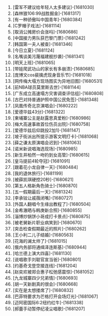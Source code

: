 
1. [雷军不建议给年轻人太多建议]-[1681030]
1. [森林狼106:99战胜掘金]-[1681317]
1. [有一种骄傲叫中国青年]-[1680384]
1. [C罗帽子戏法]-[1681114]
1. [取消公摊房价会涨吗]-[1680686]
1. [中国接力男队获巴黎门票]-[1681242]
1. [韩国第一夫人被查]-[1681346]
1. [今日立夏]-[1681124]
1. [名嘴谈美污蔑福建舰抄袭]-[1681341]
1. [明天上班]-[1681065]
1. [带娃爬武功山的家长有多崩溃]-[1680685]
1. [庞博文cos裴擒虎现身音乐节]-[1681018]
1. [网传梅大塌方现场图实为异地旧图]-[1680531]
1. [前NBA球员莫里斯去世]-[1681144]
1. [广东成立高速塌方灾害调查评估组]-[1680808]
1. [古巴对持普通护照中国公民免签]-[1681348]
1. [凤凰传奇北京演唱会]-[1680222]
1. [爱德华兹43分]-[1681322]
1. [柬埔寨公主是赵露思真爱粉]-[1680986]
1. [梅大高速事故首位伤员出院]-[1680758]
1. [爱德华兹后仰跳投2加1]-[1681147]
1. [坡子街派出所提示游客文明打卡]-[1681068]
1. [薛之谦太原演唱会迟到]-[1681063]
1. [诺米新说唱海选现场]-[1680985]
1. [新生井柏然一吻钓到女高管]-[1680615]
1. [皇马提前4轮夺冠]-[1681091]
1. [跟着花小龙自律一天]-[1680484]
1. [我的退休旅行]-[1681199]
1. [被薛凯琪硬控20秒]-[1680621]
1. [第五人格新角色骑士]-[1680870]
1. [五一假期最后一天]-[1681324]
1. [李承铉让戚薇闭嘴]-[1680727]
1. [外国人翻唱今生缘出教程了]-[1680504]
1. [金希澈晒与韩庚新合照]-[1680855]
1. [淄博炒锅饼小哥成打卡景点]-[1680875]
1. [被老舅新片职业病笑到]-[1680670]
1. [突击检查假期最近的照片]-[1680262]
1. [王小利二儿子结婚]-[1680563]
1. [花海的澜太帅了]-[1681015]
1. [俄内务部将通缉泽连斯基]-[1680944]
1. [哈兰德上演大四喜]-[1681130]
1. [说唱歌手刘聪官宣当爸]-[1680801]
1. [约基奇戈登空接连线]-[1681204]
1. [赵奕欢被郑合惠子松弛感震惊]-[1681052]
1. [九龙城寨四少兄弟情]-[1680693]
1. [胡一天新剧真的很会]-[1680668]
1. [实在是太想搂席了]-[1680832]
1. [巴菲特要求为芒格打开会场灯光]-[1681067]
1. [迈阿密国际6:2纽约红牛]-[1681338]
1. [郝蕾手动暂停纪凌尘唱歌]-[1681207]
